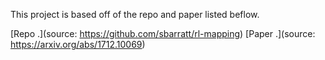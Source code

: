 This project is based off of the repo and paper listed beflow.


[Repo .](source: https://github.com/sbarratt/rl-mapping)
[Paper .](source: https://arxiv.org/abs/1712.10069) 


